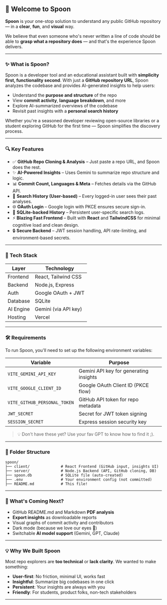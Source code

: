 ## 🍴 Welcome to **Spoon**

**Spoon** is your one-stop solution to understand any public GitHub repository — in a **clear**, **fun**, and **visual** way.

We believe that even someone who's never written a line of code should be able to **grasp what a repository does** — and that's the experience Spoon delivers.

---

### ✨ What is Spoon?

Spoon is a developer tool and an educational assistant built with **simplicity first, functionality second**. With just a **GitHub repository URL**, Spoon analyzes the codebase and provides AI-generated insights to help users:

* Understand the **purpose and structure** of the repo
* View **commit activity**, **language breakdown**, and more
* Explore AI-summarized overviews of the codebase
* Revisit past insights with a **personal search history**

Whether you're a seasoned developer reviewing open-source libraries or a student exploring GitHub for the first time — Spoon simplifies the discovery process.

---

### 🔍 Key Features

* ✅ **GitHub Repo Cloning & Analysis** – Just paste a repo URL, and Spoon does the rest.
* ✨ **AI-Powered Insights** – Uses Gemini to summarize repo structure and logic.
* 📊 **Commit Count, Languages & Meta** – Fetches details via the GitHub API.
* 🧠 **Search History (User-based)** – Every logged-in user sees their past analyses.
* 🌐 **OAuth Login** – Google login with PKCE ensures secure sign-in.
* 💾 **SQLite-backed History** – Persistent user-specific search logs.
* ⚡ **Blazing Fast Frontend** – Built with **React** and **TailwindCSS** for minimal cognitive load and clean design.
* 🔒 **Secure Backend** – JWT session handling, API rate-limiting, and environment-based secrets.

---

### 🧪 Tech Stack

| Layer     | Technology           |
| --------- | -------------------- |
| Frontend  | React, Tailwind CSS  |
| Backend   | Node.js, Express     |
| Auth      | Google OAuth + JWT   |
| Database  | SQLite               |
| AI Engine | Gemini (via API key) |
| Hosting   | Vercel               |

---

### 🛠️ Requirements

To run Spoon, you'll need to set up the following environment variables:

| Variable                     | Purpose                                |
| ---------------------------- | -------------------------------------- |
| `VITE_GEMINI_API_KEY`        | Gemini API key for generating insights |
| `VITE_GOOGLE_CLIENT_ID`      | Google OAuth Client ID (PKCE flow)     |
| `VITE_GITHUB_PERSONAL_TOKEN` | GitHub API token for repo metadata     |
| `JWT_SECRET`                 | Secret for JWT token signing           |
| `SESSION_SECRET`             | Express session security key           |

> 💡 Don’t have these yet? Use your fav GPT to know how to find it ;).

---

### 🧱 Folder Structure

```
spoon/
├── client/              # React Frontend (GitHub input, insights UI)
├── server/              # Node.js Backend (API, GitHub cloning, DB)
├── spoon.db             # SQLite file (auto-created)
├── .env                 # Your environment config (not committed)
├── README.md            # This file!
```

---

### 🔮 What's Coming Next?

* GitHub README.md and Markdown **PDF analysis**
* **Export insights** as downloadable reports
* Visual graphs of commit activity and contributors
* Dark mode (because we love our eyes 👀)
* Switchable **AI model support** (Gemini, GPT, Claude)

---

### 💡 Why We Built Spoon

Most repo explorers are **too technical** or **lack clarity**. We wanted to make something:

* **User-first**: No friction, minimal UI, works fast
* **Insightful**: Summarize big codebases in one click
* **Persistent**: Your insights are always with you
* **Friendly**: For students, product folks, non-tech stakeholders

---
